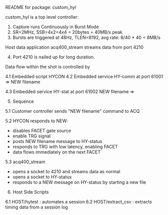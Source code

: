 README for package: custom_hyl

custom_hyl is a top level controller:

1. Capture runs Continuously in Burst Mode
2. SR=2MHz, SSB=4x2+4x4 = 20bytes = 40MB/s peak
3. Bursts are triggered at 48Hz, TLEN=8192, avg rate: 8/40 * 40 = 8MB/s

Host data application acq400_stream streams data from port 4210

4. Port 4210 is nailed up for long duration.

Data flow within the shot is controlled by 

4.1 Embedded script HYCON
4.2 Embedded service HY-comm at port 61001
=> NEW filename

4.3 Embedded service HY-stat at port 61002
NEW filename =>

5. Sequence

5.1 Customer controller sends "NEW filename" command to ACQ

5.2 HYCON responds to NEW:
- disables FACET gate source
- enable TRG signal
- posts NEW filename message to HY-status
- responds to TRG with low latency, enabling FACET
- data flows immediately on the next FACET

5.3 acq400_stream
- opens a socket to 4210 and streams data as normal
- opens a socket to HY-status
- responds to a NEW message on HY-status by starting a new file


6. Host Side Scripts

6.1 HOST/hytest : automates a session
6.2 HOST/extract_csv : extracts timing data from a session log


